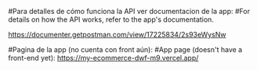 #Para detalles de cómo funciona la API ver documentacion de la app:
#For details on how the API works, refer to the app's documentation.

https://documenter.getpostman.com/view/17225834/2s93eWysNw

#Pagina de la app (no cuenta con front aún):
#App page (doesn't have a front-end yet):
https://my-ecommerce-dwf-m9.vercel.app/
